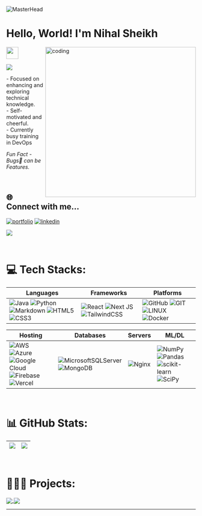 <!-- Banner Gif -->
![MasterHead](https://user-images.githubusercontent.com/10498744/210012254-234538ff-d198-48aa-8964-37e6fd45d227.gif)

<!-- Intro -->
<h1 align="left">Hello, World! I'm Nihal Sheikh</h1><img src = "https://raw.githubusercontent.com/MartinHeinz/MartinHeinz/master/wave.gif" width = 32px height = 32px>

<!-- Side Gif added here-->
<img align="right" alt="coding" width="400" src="https://cdn.dribbble.com/users/1162077/screenshots/3848914/programmer.gif">

<p>
  <a href="https://github.com/DenverCoder1/readme-typing-svg"><img src="https://readme-typing-svg.herokuapp.com?&font=IBM+Plex+Sans&color=abcdef&size=20&lines=Welcome+to+my+GitHub+Profile!;I'm+a+Computer+Science+Engineer;Cloud+Engineer;DevOps+Engineer;Full+Stack+Developer" /></a>
</p>

<p align="left">
  - Focused on enhancing and exploring technical knowledge. <br>
  - Self-motivated and cheerful. <br>
  - Currently busy training in DevOps
  <br>
  
  *Fun Fact - Bugs🐞 can be Features.*
</p>

<br>

<!-- Social -->
## 🌐 Connect with me...
[![portfolio](https://img.shields.io/badge/my_portfolio-000?style=for-the-badge&logo=ko-fi&logoColor=white)](https://flowcv.me/nihalsheikh) [![linkedin](https://img.shields.io/badge/linkedin-0A66C2?style=for-the-badge&logo=linkedin&logoColor=white)](https://linkedin.com/in/nihalsheikh/)

<!-- Visit Counter -->
[![](https://visitcount.itsvg.in/api?id=nihalsheikh&icon=5&color=0)](https://visitcount.itsvg.in)

<br>

<!-- Tech stack image icons added here -->
# 💻 Tech Stacks:

| Languages | Frameworks | Platforms |
| --------- | --------- | --------- |
| ![Java](https://img.shields.io/badge/java-%23ED8B00.svg?style=for-the-badge&logo=java&logoColor=white) ![Python](https://img.shields.io/badge/python-3670A0?style=for-the-badge&logo=python&logoColor=ffdd54) ![Markdown](https://img.shields.io/badge/markdown-%23000000.svg?style=for-the-badge&logo=markdown&logoColor=white) ![HTML5](https://img.shields.io/badge/html5-%23E34F26.svg?style=for-the-badge&logo=html5&logoColor=white) ![CSS3](https://img.shields.io/badge/css3-%231572B6.svg?style=for-the-badge&logo=css3&logoColor=white) | ![React](https://img.shields.io/badge/react-%2320232a.svg?style=for-the-badge&logo=react&logoColor=%2361DAFB) ![Next JS](https://img.shields.io/badge/Next-black?style=for-the-badge&logo=next.js&logoColor=white) ![TailwindCSS](https://img.shields.io/badge/tailwindcss-%2338B2AC.svg?style=for-the-badge&logo=tailwind-css&logoColor=white) | ![GitHub](https://img.shields.io/badge/GitHub-%23121011.svg?style=for-the-badge&logo=github&logoColor=white) ![GIT](https://img.shields.io/badge/Git-fc6d26?style=for-the-badge&logo=git&logoColor=white) ![LINUX](https://img.shields.io/badge/Linux-FCC624?style=for-the-badge&logo=linux&logoColor=black) ![Docker](https://img.shields.io/badge/docker-%230db7ed.svg?style=for-the-badge&logo=docker&logoColor=white) |

  
| Hosting | Databases | Servers | ML/DL |
| --------- | --------- | --------- | --------- |
| ![AWS](https://img.shields.io/badge/AWS-%23FF9900.svg?style=for-the-badge&logo=amazon-aws&logoColor=white) ![Azure](https://img.shields.io/badge/azure-%230072C6.svg?style=for-the-badge&logo=azure-devops&logoColor=white) ![Google Cloud](https://img.shields.io/badge/Google%20Cloud-%234285F4.svg?style=for-the-badge&logo=google-cloud&logoColor=white) ![Firebase](https://img.shields.io/badge/firebase-%23039BE5.svg?style=for-the-badge&logo=firebase) ![Vercel](https://img.shields.io/badge/vercel-%23000000.svg?style=for-the-badge&logo=vercel&logoColor=white) | ![MicrosoftSQLServer](https://img.shields.io/badge/Microsoft%20SQL%20Sever-CC2927?style=for-the-badge&logo=microsoft%20sql%20server&logoColor=white) ![MongoDB](https://img.shields.io/badge/MongoDB-%234ea94b.svg?style=for-the-badge&logo=mongodb&logoColor=white) | ![Nginx](https://img.shields.io/badge/nginx-%23009639.svg?style=for-the-badge&logo=nginx&logoColor=white) | ![NumPy](https://img.shields.io/badge/numpy-%23013243.svg?style=for-the-badge&logo=numpy&logoColor=white) ![Pandas](https://img.shields.io/badge/pandas-%23150458.svg?style=for-the-badge&logo=pandas&logoColor=white) ![scikit-learn](https://img.shields.io/badge/scikit--learn-%23F7931E.svg?style=for-the-badge&logo=scikit-learn&logoColor=white) ![SciPy](https://img.shields.io/badge/SciPy-%230C55A5.svg?style=for-the-badge&logo=scipy&logoColor=%white) |

<br>

<!-- Stats shown here -->
# 📊 GitHub Stats:
| ![](https://github-readme-stats.vercel.app/api?username=nihalsheikh&theme=algolia&hide_border=false&include_all_commits=true&count_private=false) | ![](https://github-readme-streak-stats.herokuapp.com/?user=nihalsheikh&theme=algolia&hide_border=false) |
| ------------------ | ----------------- |

<br>

# 👨🏻‍💻 Projects:
<a href="https://moviesme-react.netlify.app/">
  <img align="center" src="https://github-readme-stats.vercel.app/api/pin/?username=nihalsheikh&repo=movies.me&theme=dark" />
</a>
<a href="https://clone-7deae.firebaseapp.com/#/">
  <img align="center" src="https://github-readme-stats.vercel.app/api/pin/?username=nihalsheikh&repo=Project-Resto&theme=dark" />
</a>

<br>

---
<!-- readme file ends here ~ nihalsheikh-->
